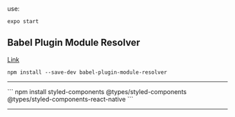 use:
```
expo start
```

## Babel Plugin Module Resolver
[Link](https://github.com/tleunen/babel-plugin-module-resolver)

```
npm install --save-dev babel-plugin-module-resolver
```
<hr>
```
npm install styled-components @types/styled-components @types/styled-components-react-native
```
<hr>